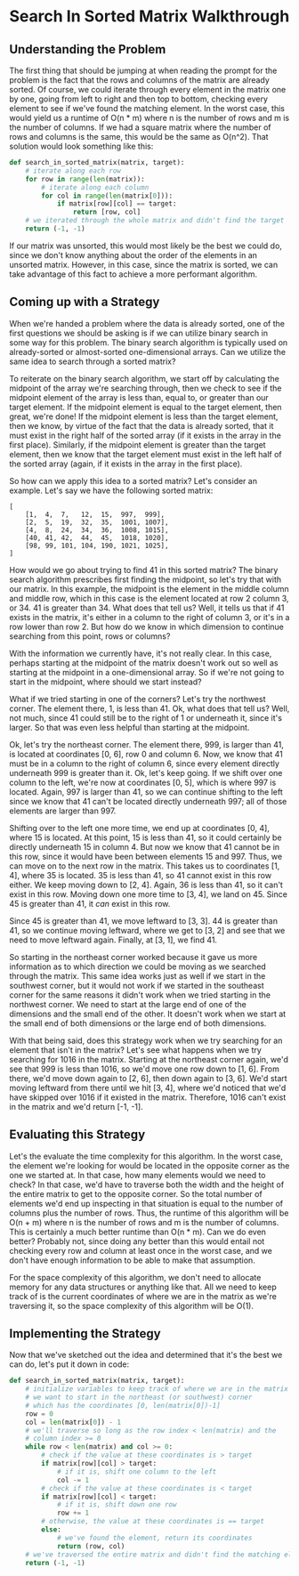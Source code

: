 # Search In Sorted Matrix Walkthrough

## Understanding the Problem

The first thing that should be jumping at when reading the prompt for the
problem is the fact that the rows and columns of the matrix are already sorted.
Of course, we could iterate through every element in the matrix one by one,
going from left to right and then top to bottom, checking every element to see
if we've found the matching element. In the worst case, this would yield us a
runtime of O(n * m) where n is the number of rows and m is the number of
columns. If we had a square matrix where the number of rows and columns is the
same, this would be the same as O(n^2). That solution would look something like
this:

```python
def search_in_sorted_matrix(matrix, target):
    # iterate along each row
    for row in range(len(matrix)):
        # iterate along each column
        for col in range(len(matrix[0])):
            if matrix[row][col] == target:
                return [row, col]
    # we iterated through the whole matrix and didn't find the target
    return (-1, -1)
```

If our matrix was unsorted, this would most likely be the best we could do,
since we don't know anything about the order of the elements in an unsorted
matrix. However, in this case, since the matrix is sorted, we can take advantage
of this fact to achieve a more performant algorithm. 

## Coming up with a Strategy

When we're handed a problem where the data is already sorted, one of the first
questions we should be asking is if we can utilize binary search in some way for
this problem. The binary search algorithm is typically used on already-sorted or
almost-sorted one-dimensional arrays. Can we utilize the same idea to search
through a sorted matrix? 

To reiterate on the binary search algorithm, we start off by calculating the
midpoint of the array we're searching through, then we check to see if the
midpoint element of the array is less than, equal to, or greater than our target
element. If the midpoint element is equal to the target element, then great,
we're done! If the midpoint element is less than the target element, then we
know, by virtue of the fact that the data is already sorted, that it must exist
in the right half of the sorted array (if it exists in the array in the
first place). Similarly, if the midpoint element is greater than the target 
element, then we know that the target element must exist in the left half of the 
sorted array (again, if it exists in the array in the first place).

So how can we apply this idea to a sorted matrix? Let's consider an example.
Let's say we have the following sorted matrix:

```
[
    [1,  4,  7,   12,  15,  997,  999],
    [2,  5,  19,  32,  35,  1001, 1007],
    [4,  8,  24,  34,  36,  1008, 1015],
    [40, 41, 42,  44,  45,  1018, 1020],
    [98, 99, 101, 104, 190, 1021, 1025],
]
```

How would we go about trying to find 41 in this sorted matrix? The binary search
algorithm prescribes first finding the midpoint, so let's try that with our
matrix. In this example, the midpoint is the element in the middle column and
middle row, which in this case is the element located at row 2 column 3, or 34.
41 is greater than 34. What does that tell us? Well, it tells us that if 41
exists in the matrix, it's either in a column to the right of column 3, or it's
in a row lower than row 2. But how do we know in which dimension to continue
searching from this point, rows or columns? 

With the information we currently have, it's not really clear. In this case,
perhaps starting at the midpoint of the matrix doesn't work out so well as
starting at the midpoint in a one-dimensional array. So if we're not going to
start in the midpoint, where should we start instead? 

What if we tried starting in one of the corners? Let's try the northwest corner.
The element there, 1, is less than 41. Ok, what does that tell us? Well, not
much, since 41 could still be to the right of 1 or underneath it, since it's
larger. So that was even less helpful than starting at the midpoint. 

Ok, let's try the northeast corner. The element there, 999, is larger than 41,
is located at coordinates [0, 6], row 0 and column 6. Now, we know that 41 must 
be in a column to the right of column 6, since every element directly underneath 
999 is greater than it. Ok, let's keep going. If we shift over one column to the 
left, we're now at coordinates [0, 5], which is where 997 is located. Again, 997 
is larger than 41, so we can continue shifting to the left since we know that 41
can't be located directly underneath 997; all of those elements are larger than
997. 

Shifting over to the left one more time, we end up at coordinates [0, 4], where
15 is located. At this point, 15 is less than 41, so it could certainly be
directly underneath 15 in column 4. But now we know that 41 cannot be in this
row, since it would have been between elements 15 and 997. Thus, we can move on
to the next row in the matrix. This takes us to coordinates [1, 4], where 35 is
located. 35 is less than 41, so 41 cannot exist in this row either. We keep
moving down to [2, 4]. Again, 36 is less than 41, so it can't exist in this row.
Moving down one more time to [3, 4], we land on 45. Since 45 is greater than 41,
it _can_ exist in this row. 

Since    45 is greater than 41, we move leftward to [3, 3]. 44 is greater than 41,
so we continue moving leftward, where we get to [3, 2] and see that we need to
move leftward again. Finally, at [3, 1], we find 41. 

So starting in the northeast corner worked because it gave us more information
as to which direction we could be moving as we searched through the matrix. This
same idea works just as well if we start in the southwest corner, but it would
not work if we started in the southeast corner for the same reasons it didn't
work when we tried starting in the northwest corner. We need to start at the
large end of one of the dimensions and the small end of the other. It doesn't
work when we start at the small end of both dimensions or the large end of both
dimensions. 

With that being said, does this strategy work when we try searching for an
element that isn't in the matrix? Let's see what happens when we try searching
for 1016 in the matrix. Starting at the northeast corner again, we'd see that
999 is less than 1016, so we'd move one row down to [1, 6]. From there, we'd
move down again to [2, 6], then down again to [3, 6]. We'd start moving leftward
from there until we hit [3, 4], where we'd noticed that we'd have skipped over
1016 if it existed in the matrix. Therefore, 1016 can't exist in the matrix and
we'd return [-1, -1]. 

## Evaluating this Strategy

Let's the evaluate the time complexity for this algorithm. In the worst case,
the element we're looking for would be located in the opposite corner as the one
we started at. In that case, how many elements would we need to check? In that
case, we'd have to traverse both the width and the height of the entire matrix
to get to the opposite corner. So the total number of elements we'd end up
inspecting in that situation is equal to the number of columns plus the number
of rows. Thus, the runtime of this algorithm will be O(n + m) where n is the
number of rows and m is the number of columns. This is certainly a much better
runtime than O(n * m). Can we do even better? Probably not, since doing any
better than this would entail not checking every row and column at least once in
the worst case, and we don't have enough information to be able to make that
assumption.

For the space complexity of this algorithm, we don't need to allocate memory for
any data structures or anything like that. All we need to keep track of is the
current coordinates of where we are in the matrix as we're traversing it, so the
space complexity of this algorithm will be O(1). 

## Implementing the Strategy

Now that we've sketched out the idea and determined that it's the best we can
do, let's put it down in code:

```python
def search_in_sorted_matrix(matrix, target):
    # initialize variables to keep track of where we are in the matrix
    # we want to start in the northeast (or southwest) corner
    # which has the coordinates [0, len(matrix[0])-1] 
    row = 0
    col = len(matrix[0]) - 1
    # we'll traverse so long as the row index < len(matrix) and the
    # column index >= 0
    while row < len(matrix) and col >= 0:
        # check if the value at these coordinates is > target
        if matrix[row][col] > target:
            # if it is, shift one column to the left
            col -= 1
        # check if the value at these coordinates is < target
        if matrix[row][col] < target:
            # if it is, shift down one row
            row += 1
        # otherwise, the value at these coordinates is == target
        else:
            # we've found the element, return its coordinates
            return (row, col)
    # we've traversed the entire matrix and didn't find the matching element
    return (-1, -1)
```
